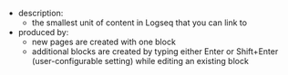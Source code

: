 - description:
  - the smallest unit of content in Logseq that you can link to
- produced by:
  - new pages are created with one block
  - additional blocks are created by typing either Enter or Shift+Enter (user-configurable setting) while editing an existing block